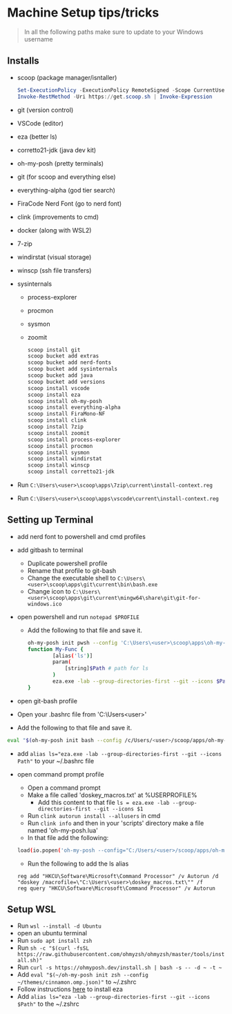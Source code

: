 # Machine Setup tips/tricks

> In all the following paths make sure to update <user> to your Windows username

## Installs

- scoop (package manager/isntaller)

    ```powershell
    Set-ExecutionPolicy -ExecutionPolicy RemoteSigned -Scope CurrentUser
    Invoke-RestMethod -Uri https://get.scoop.sh | Invoke-Expression
    ```

- git (version control)
- VSCode (editor)
- eza (better ls)
- corretto21-jdk (java dev kit)
- oh-my-posh (pretty terminals)
- git (for scoop and everything else)
- everything-alpha (god tier search)
- FiraCode Nerd Font (go to nerd font)
- clink (improvements to cmd)
- docker (along with WSL2)
- 7-zip
- windirstat (visual storage)
- winscp (ssh file transfers)
- sysinternals
  - process-explorer
  - procmon
  - sysmon
  - zoomit

    ```sh
    scoop install git
    scoop bucket add extras
    scoop bucket add nerd-fonts
    scoop bucket add sysinternals
    scoop bucket add java
    scoop bucket add versions
    scoop install vscode
    scoop install eza
    scoop install oh-my-posh
    scoop install everything-alpha
    scoop install FiraMono-NF
    scoop install clink
    scoop install 7zip
    scoop install zoomit
    scoop install process-explorer
    scoop install procmon
    scoop install sysmon
    scoop install windirstat
    scoop install winscp
    scoop install corretto21-jdk
    ```

- Run `C:\Users\<user>\scoop\apps\7zip\current\install-context.reg`
- Run `C:\Users\<user>\scoop\apps\vscode\current\install-context.reg`

## Setting up Terminal

- add nerd font to powershell and cmd profiles

- add gitbash to terminal
  - Duplicate powershell profile
  - Rename that profile to git-bash
  - Change the executable shell to `C:\Users\<user>\scoop\apps\git\current\bin\bash.exe`
  - Change icon to `C:\Users\<user>\scoop\apps\git\current\mingw64\share\git\git-for-windows.ico`

- open powershell and run `notepad $PROFILE`
  - Add the following to that file and save it.

    ```sh
    oh-my-posh init pwsh --config 'C:\Users\<user>\scoop\apps\oh-my-posh\current\themes\cinnamon.omp.json' | Invoke-Expression
    function My-Func {
            [alias('ls')]
            param(
                [string]$Path # path for ls
            )
            eza.exe -lab --group-directories-first --git --icons $Path
    }
    ```

- open git-bash profile
- Open your .bashrc file from 'C:\Users\<user>'
- Add the following to that file and save it.

```sh
eval "$(oh-my-posh init bash --config /c/Users/<user>/scoop/apps/oh-my-posh/current/themes/cinnamon.omp.json)"
```

- add `alias ls="eza.exe -lab --group-directories-first --git --icons Path"` to your ~/.bashrc file

- open command prompt profile
  - Open a command prompt
  - Make a file called 'doskey_macros.txt' at %USERPROFILE%
    - Add this content to that file `ls = eza.exe -lab --group-directories-first --git --icons $1`
  - Run `clink autorun install --allusers` in cmd
  - Run `clink info` and then in your 'scripts' directory make a file named 'oh-my-posh.lua'
  - In that file add the following:

  ```sh
  load(io.popen('oh-my-posh --config="C:/Users/<user>/scoop/apps/oh-my-posh/current/themes/cinnamon.omp.json" --init --shell cmd'):read"*a"))()
  ```

  - Run the following to add the ls alias
 
  ```
  reg add "HKCU\Software\Microsoft\Command Processor" /v Autorun /d "doskey /macrofile=\"C:\Users\<user>\doskey_macros.txt\"" /f
  reg query "HKCU\Software\Microsoft\Command Processor" /v Autorun
  ```

## Setup WSL

- Run `wsl --install -d Ubuntu`
- open an ubuntu terminal
- Run `sudo apt install zsh`
- Run `sh -c "$(curl -fsSL https://raw.githubusercontent.com/ohmyzsh/ohmyzsh/master/tools/install.sh)"`
- Run `curl -s https://ohmyposh.dev/install.sh | bash -s -- -d ~ -t ~`
- Add `eval "$(~/oh-my-posh init zsh --config ~/themes/cinnamon.omp.json)"` to ~/.zshrc
- Follow instructions [here](https://github.com/eza-community/eza/blob/main/INSTALL.md) to install eza
- Add `alias ls="eza -lab --group-directories-first --git --icons $Path"` to the ~/.zshrc
